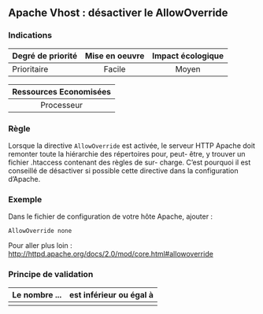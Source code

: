 ## Apache Vhost : désactiver le AllowOverride
### Indications
| Degré de priorité |      Mise en oeuvre       |  Impact écologique    | 
|-------------------|:-------------------------:|:---------------------:|
| Prioritaire       |  Facile                   |    Moyen              | 


|Ressources Economisées                                      |
|:----------------------------------------------------------:|
|  Processeur  |

### Règle
Lorsque la directive `AllowOverride` est activée, le serveur HTTP Apache doit remonter toute la hiérarchie des répertoires pour, peut- être, y trouver un fichier .htaccess contenant des règles de sur- charge. 
C’est pourquoi il est conseillé de désactiver si possible cette directive dans la configuration d’Apache.

### Exemple
Dans le fichier de configuration de votre hôte Apache, ajouter :
```apacheconf
AllowOverride none
```

Pour aller plus loin :
http://httpd.apache.org/docs/2.0/mod/core.html#allowoverride

### Principe de validation

| Le nombre ...     | est inférieur ou égal à   |  
|-------------------|:-------------------------:|
|   |   |
